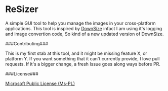 # ReSizer
A simple GUI tool to help you manage the images in your cross-platform applications. This tool is inspired by [DownSize](https://github.com/ChaseFlorell/Downsize) infact I am using it's logging and image convertion code, So kind of a new updated version of DownSize. 

###Contributing###

This is my first stab at this tool, and it might be missing feature X, or platform Y. If you want something that it can't currently provide, I love pull requests. If it's a bigger change, a fresh Issue goes along ways before PR.

###License###

[Microsoft Public License (Ms-PL)](http://www.microsoft.com/en-us/openness/licenses.aspx#MPL)
